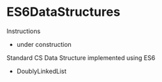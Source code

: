 # ES6DataStructures
Instructions
- under construction

Standard CS Data Structure implemented using ES6
- DoublyLinkedList
